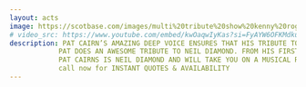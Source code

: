 ```yaml
---
layout: acts
image: https://scotbase.com/images/multi%20tribute%20show%20kenny%20rogers%20-%20neil%20diamond.jpg?crc=4165658420
# video_src: https://www.youtube.com/embed/kwOaqwIyKas?si=FyAYW6OFKMdkuAjb
description: PAT CAIRN’S AMAZING DEEP VOICE ENSURES THAT HIS TRIBUTE TO KENNY ROGERS IS AUTHENTIC YOU’LL BELIEVE YOU ARE LISTENING TO THE REAL THING.  HIS APPEARANCE ON STARS IN THEIR EYE’S  SECURED PAT HIS PLACE AS THE COUNTRY’S  LEADING KENNY  ROGERS TRIBUTE.<hr>
            PAT DOES AN AWESOME TRIBUTE TO NEIL DIAMOND. FROM HIS FIRST SONG PAT COMMANDS THE STAGE WITH SUCH POWER AND RAW  EMOTION ENSURING EACH SONG CAPTURES YOUR HEART AND LEAVES YOU EAGER FOR THE NEXT.  <hr>
            PAT CAIRNS IS NEIL DIAMOND AND WILL TAKE YOU ON A MUSICAL ROLLER COASTER OF ALL THE SONGS YOU LOVE TO HEAR, FROM AMERICA TO HELLO AGAIN.  <hr>
            call now for INSTANT QUOTES & AVAILABILITY
---
```

